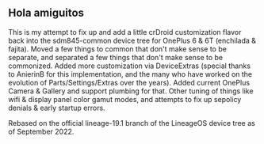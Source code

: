 ## Hola amiguitos

This is my attempt to fix up and add a little crDroid customization flavor back into the sdm845-common device tree for OnePlus 6 & 6T (enchilada & fajita).
Moved a few things to common that don't make sense to be separate, and separated a few things that don't make sense to be commonized.
Added more customization via DeviceExtras (special thanks to AnierinB for this implementation, and the many who have worked on the evolution of Parts/Settings/Extras over the years).
Added current OnePlus Camera & Gallery and support plumbing for that.
Other tuning of things like wifi & display panel color gamut modes, and attempts to fix up sepolicy denials & early startup errors.

Rebased on the official lineage-19.1 branch of the LineageOS device tree as of September 2022.
